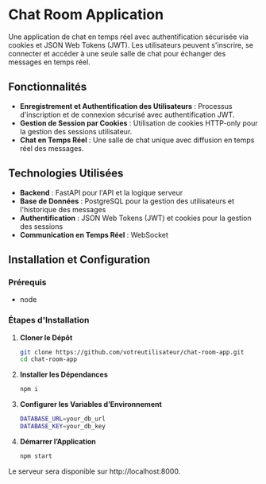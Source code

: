 # Chat Room Application

Une application de chat en temps réel avec authentification sécurisée via cookies et JSON Web Tokens (JWT). Les utilisateurs peuvent s'inscrire, se connecter et accéder à une seule salle de chat pour échanger des messages en temps réel.

## Fonctionnalités

- **Enregistrement et Authentification des Utilisateurs** : Processus d'inscription et de connexion sécurisé avec authentification JWT.
- **Gestion de Session par Cookies** : Utilisation de cookies HTTP-only pour la gestion des sessions utilisateur.
- **Chat en Temps Réel** : Une salle de chat unique avec diffusion en temps réel des messages.

## Technologies Utilisées

- **Backend** : FastAPI pour l'API et la logique serveur
- **Base de Données** : PostgreSQL pour la gestion des utilisateurs et l'historique des messages
- **Authentification** : JSON Web Tokens (JWT) et cookies pour la gestion des sessions
- **Communication en Temps Réel** : WebSocket

## Installation et Configuration

### Prérequis

- node 

### Étapes d'Installation

1. **Cloner le Dépôt**
   ```bash
   git clone https://github.com/votreutilisateur/chat-room-app.git
   cd chat-room-app
2. **Installer les Dépendances**
   ```bash
   npm i
3. **Configurer les Variables d’Environnement**
   ```bash
   DATABASE_URL=your_db_url
   DATABASE_KEY=your_db_key

4. **Démarrer l’Application**
   ```bash
   npm start

Le serveur sera disponible sur http://localhost:8000.

